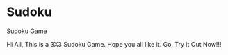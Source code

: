 # Sudoku
Sudoku Game

Hi All, This is a 3X3 Sudoku Game. Hope you all like it.
Go, Try it Out Now!!!
